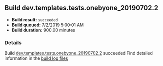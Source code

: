 ## Build dev.templates.tests.onebyone_20190702.2
- **Build result:** `succeeded`
- **Build queued:** 7/2/2019 5:00:01 AM
- **Build duration:** 900.00 minutes
### Details
Build [dev.templates.tests.onebyone_20190702.2](https://winappstudio.visualstudio.com/web/build.aspx?pcguid=a4ef43be-68ce-4195-a619-079b4d9834c2&builduri=vstfs%3a%2f%2f%2fBuild%2fBuild%2f29062) succeeded
Find detailed information in the [build log files](https://uwpctdiags.blob.core.windows.net/buildlogs/dev.templates.tests.onebyone_20190702.2_logs.zip)
